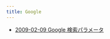 ```yaml
---
title: Google
---
```



- [2009-02-09 Google 検索パラメータ](./../../../../d/2009/02/09/Google_検索パラメータ.md)




